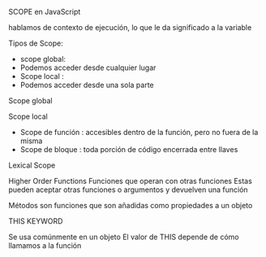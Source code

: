 
SCOPE en JavaScript

hablamos de contexto de ejecución, lo que le da significado a la variable

Tipos de Scope: 
- scope global:
- Podemos acceder desde cualquier lugar
- Scope local : 
- Podemos acceder desde una sola parte 

Scope global 

Scope local 
- Scope de función : accesibles dentro de la función, pero no fuera de la misma 
- Scope de bloque : toda porción de código encerrada entre llaves 

Lexical Scope

Higher Order Functions
Funciones que operan con otras funciones 
Estas pueden aceptar otras funciones o argumentos y devuelven una función 

Métodos son funciones que son añadidas como propiedades a un objeto 

THIS KEYWORD

Se usa comúnmente en un objeto 
El valor de THIS depende de cómo llamamos a la función 
